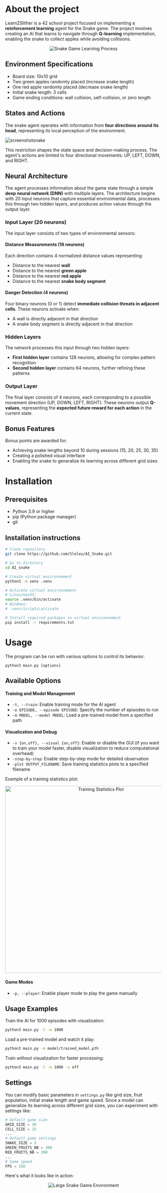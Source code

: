 # About the project

Learn2Slither is a 42 school project focused on implementing a **reinforcement learning** agent for the Snake game.
The project involves creating an AI that learns to navigate through **Q-learning** implementation, enabling the snake to collect apples while avoiding collisions.

<p align="center">
  <img src="https://github.com/user-attachments/assets/ebab6150-fe64-4f54-a344-6780dcea2856" alt="Snake Game Learning Process">
</p>

## Environment Specifications

- Board size: 10x10 grid
- Two green apples randomly placed (increase snake length)
- One red apple randomly placed (decrease snake length)
- Initial snake length: 3 cells
- Game ending conditions: wall collision, self-collision, or zero length

## States and Actions
The snake agent operates with information from **four directions around its head**, representing its local perception of the environment.

![screenshotsnake](https://github.com/user-attachments/assets/0e744551-0f7d-437e-a55e-44d7c04e107d)


This restriction shapes the state space and decision-making process. The agent's actions are limited to four directional movements: UP, LEFT, DOWN, and RIGHT.

## Neural Architecture

The agent processes information about the game state through a simple **deep neural network (DNN)** with multiple layers. The architecture begins with 20 input neurons that capture essential environmental data, processes this through two hidden layers, and produces action values through the output layer.

### Input Layer (20 neurons)
The input layer consists of two types of environmental sensors:

#### Distance Measurements (16 neurons)
Each direction contains 4 normalized distance values representing:

- Distance to the nearest **wall**
- Distance to the nearest **green apple**
- Distance to the nearest **red apple**
- Distance to the nearest **snake body segment**

#### Danger Detection (4 neurons)
Four binary neurons (0 or 1) detect **immediate collision threats in adjacent cells**. These neurons activate when:

- A wall is directly adjacent in that direction
- A snake body segment is directly adjacent in that direction

### Hidden Layers

The network processes this input through two hidden layers:

- **First hidden layer** contains 128 neurons, allowing for complex pattern recognition
- **Second hidden layer** contains 64 neurons, further refining these patterns

### Output Layer

The final layer consists of 4 neurons, each corresponding to a possible movement direction (UP, DOWN, LEFT, RIGHT). These neurons output **Q-values**, representing the **expected future reward for each action** in the current state.

## Bonus Features
Bonus points are awarded for:

- Achieving snake lengths beyond 10 during sessions (15, 20, 25, 30, 35)
- Creating a polished visual interface
- Enabling the snake to generalize its learning across different grid sizes


# Installation

## Prerequisites
- Python 3.9 or higher
- pip (Python package manager)
- git

## Installation instructions

```bash
# Clone repository
git clone https://github.com/Sleleu/AI_Snake.git

# Go to directory
cd AI_snake

# Create virtual environnement
python3 -m venv .venv

# Activate virtual environnement
# Linux/macOS:
source .venv/bin/activate
# Windows:
# .venv\Scripts\activate

# Install required packages in virtual environnement
pip install -r requirements.txt
```

# Usage

The program can be run with various options to control its behavior:

`python3 main.py [options]`

## Available Options

#### Training and Model Management
- `-t, --train`: Enable training mode for the AI agent
- `-e EPISODE, --episode EPISODE`: Specify the number of episodes to run
- `-m MODEL, --model MODEL`: Load a pre-trained model from a specified path

#### Visualization and Debug
- `-v {on,off}, --visual {on,off}`: Enable or disable the GUI (if you want to train your model faster, disable visualization to reduce computational overhead)
- `-step-by-step`: Enable step-by-step mode for detailed observation
- `-plot OUTPUT_FILENAME`: Save training statistics plots to a specified filename

Example of a training statistics plot:

<p align="center">
  <img src="https://github.com/user-attachments/assets/b1c45ba2-bc71-4a03-bee6-717c135ee9fd" alt="Training Statistics Plot" width="600">
</p>

#### Game Modes

- `-p, --player`: Enable player mode to play the game manually

## Usage Examples
Train the AI for 1000 episodes with visualization:
```bash
python3 main.py -t -e 1000
```

Load a pre-trained model and watch it play:
```bash
python3 main.py -m model/trained_model.pth
```

Train without visualization for faster processing:
```bash
python3 main.py -t -e 1000 -v off
```

## Settings

You can modify basic parameters in `settings.py` like grid size, fruit population, initial snake length and game speed. Since a model can generalize its learning across different grid sizes, you can experiment with settings like:

```python
# Default game size
GRID_SIZE = 30
CELL_SIZE = 15
...
# Default game settings
SNAKE_SIZE = 3
GREEN_FRUITS_NB = 300
RED_FRUITS_NB = 300
...
# Game speed
FPS = 150
```
Here's what it looks like in action:
<p align="center">
  <img src="https://github.com/user-attachments/assets/548346d3-9ac9-4d2c-a130-b12b671396e6" alt="Large Snake Game Environment">
</p>
